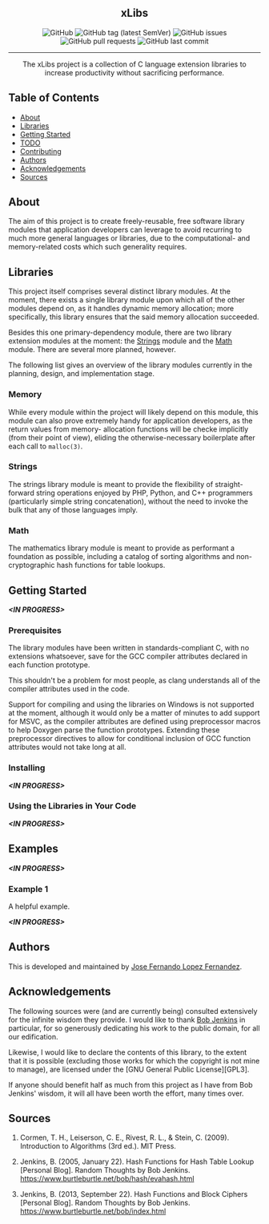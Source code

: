 
<h2 align="center">xLibs</h2>

<div align="center">

![GitHub](https://img.shields.io/github/license/jflopezfernandez/xlibs?color=success)
![GitHub tag (latest SemVer)](https://img.shields.io/github/v/tag/jflopezfernandez/xlibs?sort=semver)
![GitHub issues](https://img.shields.io/github/issues/jflopezfernandez/xlibs)
![GitHub pull requests](https://img.shields.io/github/issues-pr/jflopezfernandez/xlibs)
![GitHub last commit](https://img.shields.io/github/last-commit/jflopezfernandez/xlibs?color=success)

</div>

---

<p align="center">
    The xLibs project is a collection of C language extension libraries to increase productivity without sacrificing performance.
    <br />
</p>

## Table of Contents
 - [About](#about)
 - [Libraries](#libraries)
 - [Getting Started](#getting_started)
 - [TODO](./TODO.md)
 - [Contributing](./CONTRIBUTING.md)
 - [Authors](#authors)
 - [Acknowledgements](#acknowledgements)
 - [Sources](#sources)

## About <a name = "about"></a>
The aim of this project is to create freely-reusable, free
software library modules that application developers can
leverage to avoid recurring to much more general languages
or libraries, due to the computational- and memory-related
costs which such generality requires.

## Libraries <a name = "librarier"></a>
This project itself comprises several distinct library
modules. At the moment, there exists a single library module
upon which all of the other modules depend on, as it handles
dynamic memory allocation; more specifically, this library
ensures that the said memory allocation succeeded.

Besides this one primary-dependency module, there are two
library extension modules at the moment: the [Strings](#strings_module)
module and the [Math](#math_module) module. There are
several more planned, however.

The following list gives an overview of the library modules
currently in the planning, design, and implementation stage.

### Memory <a name = "memory_module"></a>
While every module within the project will likely depend on
this module, this module can also prove extremely handy for
application developers, as the return values from memory-
allocation functions will be checke implicitly (from their
point of view), eliding the otherwise-necessary boilerplate
after each call to `malloc(3)`.

### Strings <a name = "strings_module"></a>
The strings library module is meant to provide the
flexibility of straight-forward string operations enjoyed by
PHP, Python, and C++ programmers (particularly simple string
concatenation), without the need to invoke the bulk that any
of those languages imply.

### Math <a name = "math_module"></a>
The mathematics library module is meant to provide as
performant a foundation as possible, including a catalog of
sorting algorithms and non-cryptographic hash functions for
table lookups.

## Getting Started <a name = "getting_started"></a>
***\<IN PROGRESS\>***

### Prerequisites <a name = "prerequisites"></a>
The library modules have been written in standards-compliant
C, with no extensions whatsoever, save for the GCC compiler
attributes declared in each function prototype.

This shouldn't be a problem for most people, as clang
understands all of the compiler attributes used in the code.

Support for compiling and using the libraries on Windows is
not supported at the moment, although it would only be a
matter of minutes to add support for MSVC, as the compiler
attributes are defined using preprocessor macros to help
Doxygen parse the function prototypes. Extending these
preprocessor directives to allow for conditional inclusion
of GCC function attributes would not take long at all.

### Installing <a name = "installing"></a>
***\<IN PROGRESS\>***

### Using the Libraries in Your Code <a name = "using"></a>
***\<IN PROGRESS\>***

## Examples
***\<IN PROGRESS\>***

### Example 1
A helpful example.

***\<IN PROGRESS\>***

## Authors <a name = "author"></a>
This is developed and maintained by [Jose Fernando Lopez Fernandez][JFLF].

## Acknowledgements <a name = "acknowledgements"></a>
The following sources were (and are currently being)
consulted extensively for the infinite wisdom they provide.
I would like to thank [Bob Jenkins][] in particular, for so
generously dedicating his work to the public domain, for all
our edification.

Likewise, I would like to declare the contents of this
library, to the extent that it is possible (excluding those
works for which the copyright is not mine to manage), are
licensed under the [GNU General Public License][GPL3].

If anyone should benefit half as much from this project as I
have from Bob Jenkins' wisdom, it will all have been worth
the effort, many times over.

## Sources

1. Cormen, T. H., Leiserson, C. E., Rivest, R. L., & Stein, C. (2009). Introduction to Algorithms (3rd ed.). MIT Press.

1. Jenkins, B. (2005, January 22). Hash Functions for Hash Table Lookup [Personal Blog]. Random Thoughts by Bob Jenkins. https://www.burtleburtle.net/bob/hash/evahash.html

1. Jenkins, B. (2013, September 22). Hash Functions and Block Ciphers [Personal Blog]. Random Thoughts by Bob Jenkins. https://www.burtleburtle.net/bob/index.html

  [Bob Jenkins]: https://www.burtleburtle.net/bob/
  "Bob Jenkins' Home Page"
  [JFLF]: https://github.com/jflopezfernandez
  "jflopezfernandez GitHub Profile"
  [malloc(3)]: https://man7.org/linux/man-pages/man3/malloc.3.html
  "malloc(3)"
